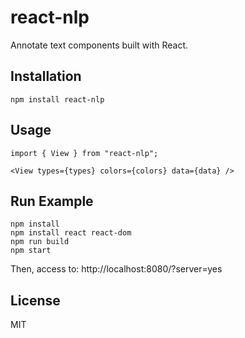 # react-nlp

Annotate text components built with React.

## Installation

```
npm install react-nlp
```

## Usage

```
import { View } from "react-nlp";
```

```
<View types={types} colors={colors} data={data} />
```

## Run Example
```
npm install
npm install react react-dom
npm run build
npm start
```
Then, access to: http://localhost:8080/?server=yes

## License

MIT
